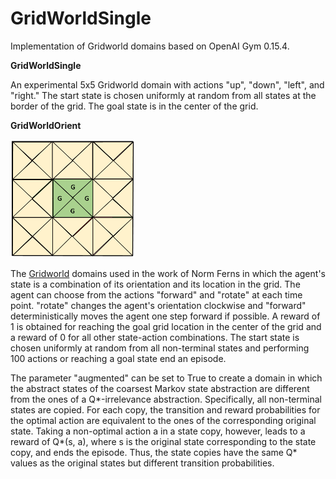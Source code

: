# GridWorldSingle

Implementation of Gridworld domains based on OpenAI Gym 0.15.4.

**GridWorldSingle**

An experimental 5x5 Gridworld domain with actions "up", "down", "left", and "right." The start state is chosen uniformly at random from all states at the border of the grid. The goal state is in the center of the grid.

**GridWorldOrient**

<img src = "Images/Gridworld_3x3_Domain.PNG" width = "200" title = "3x3 Gridworld"/>

The [Gridworld](https://dl.acm.org/doi/10.5555/3020419.3020441) domains used in the work of Norm Ferns in which the agent's state is a combination of its orientation and its location in the grid. The agent can choose from the actions "forward" and "rotate" at each time point. "rotate" changes the agent's orientation clockwise and "forward" deterministically moves the agent one step forward if possible. A reward of 1 is obtained for reaching the goal grid location in the center of the grid and a reward of 0 for all other state-action combinations. The start state is chosen uniformly at random from all non-terminal states and performing 100 actions or reaching a goal state end an episode.

The parameter "augmented" can be set to True to create a domain in which the abstract states of the coarsest Markov state abstraction are different from the ones of a Q*-irrelevance abstraction. Specifically, all non-terminal states are copied. For each copy, the transition and reward probabilities for the optimal action are equivalent to the ones of the corresponding original state. Taking a non-optimal action a in a state copy, however, leads to a reward of Q*(s, a), where s is the original state corresponding to the state copy, and ends the episode. Thus, the state copies have the same Q* values as the original states but different transition probabilities.
